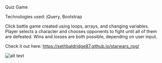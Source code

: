 Quiz Game

Technologies used: jQuery, Bootstrap

Click battle game created using loops, arrays, and changing variables. Player selects a character and chooses opponents to fight until all of them are defeated. Wins and losses are both possible, depending on user input.

Check it out here: https://sethbaldridge87.github.io/starwars_rpg/

![alt text](https://raw.githubusercontent.com/sethbaldridge87/starwars_rpg/master/rpg.PNG)
